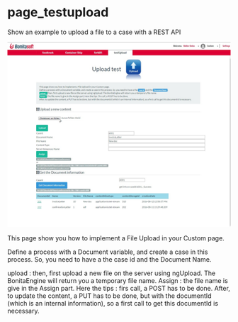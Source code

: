 # page_testupload
Show an example to upload a file to a case with a REST API


 <img src="screenshoot_testupload.jpg" />
 
This page show you how to implement a File Upload in your Custom page.

Define a process with a Document variable, and create a case in this process. So, you need to have a the case id and the Document Name. 

upload : then, first upload a new file on the server using ngUpload. The BonitaEngine will return you a temporary file name. 
Assign : the file name is give in the Assign part. Here the tips : firs call, a POST has to be done.
After, to update the content, a PUT has to be done, but with the documentId (which is an internal information), so a first call to get this documentId is necessary.